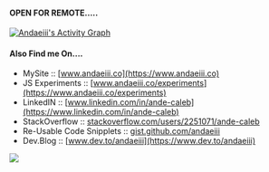 
 
#### OPEN FOR REMOTE.....

<p align="left">
  <a href="https://github-readme-stats.vercel.app/api/top-langs/?username=andaeiii&theme=dark&langs_count=6&layout=compact"><img alt="Andaeiii's Activity Graph" src="https://github-readme-stats.vercel.app/api/top-langs/?username=andaeiii&theme=dark&langs_count=4&layout=compact&show_icons=true&custom_title=React+%2F+Typescript" /></a>
 </p>
 
 #### Also Find me On....  

 - MySite :: [www.andaeiii.co](https://www.andaeiii.co) 
 - JS Experiments :: [www.andaeiii.co/experiments](https://www.andaeiii.co/experiments) 
 - LinkedIN :: [www.linkedin.com/in/ande-caleb](https://www.linkedin.com/in/ande-caleb) 
 - StackOverflow :: [stackoverflow.com/users/2251071/ande-caleb](https://www.stackoverflow.com/users/2251071/ande-caleb) 
 - Re-Usable Code Snipplets :: [gist.github.com/andaeiii](https://gist.github.com/andaeiii)
 - Dev.Blog :: [www.dev.to/andaeiii](https://www.dev.to/andaeiii)


![](https://komarev.com/ghpvc/?username=andaeiii&style=flat-square&color=000000&label=Profile+VIEWS)

   

 



